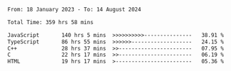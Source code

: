 <!-- ![GitHub metrics](https://metrics.lecoq.io/i-ice-bear) -->  

<!--START_SECTION:waka-->

```txt
From: 18 January 2023 - To: 14 August 2024

Total Time: 359 hrs 58 mins

JavaScript       140 hrs 5 mins  >>>>>>>>>>---------------   38.91 %
TypeScript       86 hrs 55 mins  >>>>>>-------------------   24.15 %
C++              28 hrs 37 mins  >>-----------------------   07.95 %
C                22 hrs 17 mins  >>-----------------------   06.19 %
HTML             19 hrs 17 mins  >------------------------   05.36 %
```

<!--END_SECTION:waka-->
###
